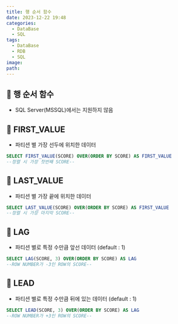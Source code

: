 ```yaml
---
title: 행 순서 함수
date: 2023-12-22 19:48
categories:
  - DataBase
  - SQL
tags:
  - DataBase
  - RDB
  - SQL
image: 
path:
---
```


## 🌈 행 순서 함수

- SQL Server(MSSQL)에서는 지원하지 않음

## 🌈 FIRST_VALUE

- 파티션 별 가장 선두에 위치한 데이터

```sql
SELECT FIRST_VALUE(SCORE) OVER(ORDER BY SCORE) AS FIRST_VALUE 
--정렬 시 가장 첫번째 SCORE--
```

## 🌈 LAST_VALUE

- 파티션 별 가장 끝에 위치한 데이터

```sql
SELECT LAST_VALUE(SCORE) OVER(ORDER BY SCORE) AS FIRST_VALUE 
--정렬 시 가장 마지막 SCORE--
```

## 🌈 LAG

- 파티션 별로 특정 수만큼 앞선 데이터 (default : 1)

```sql
SELECT LAG(SCORE, 3) OVER(ORDER BY SCORE) AS LAG 
--ROW NUMBER가 -3인 ROW의 SCORE--
```

## 🌈 LEAD

- 파티션 별로 특정 수만큼 뒤에 있는 데이터 (default : 1)

```sql
SELECT LEAD(SCORE, 3) OVER(ORDER BY SCORE) AS LAG
--ROW NUMBER가 +3인 ROW의 SCORE--
```
